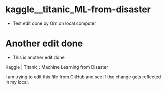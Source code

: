 # kaggle__titanic_ML-from-disaster
*	Test edit done by Om on local computer
# Another edit done 
*	This is another edit done

Kaggle | Titanic : Machine Learning from Disaster

I am trying to edit this file from GitHub and see if the change gets reflected in my local.
